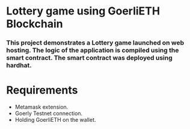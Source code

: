 # Lottery game using GoerliETH Blockchain

### This project demonstrates a Lottery game launched on web hosting. The logic of the application is compiled using the smart contract. The smart contract was deployed using hardhat.

# Requirements

* Metamask extension.
* Goerly Testnet connection.
* Holding GoerliETH on the wallet.
